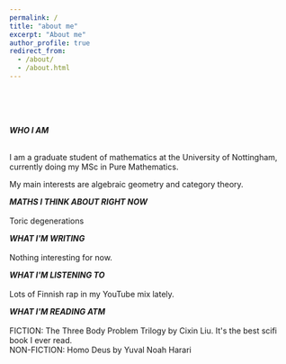 ```yaml
---
permalink: /
title: "about me"
excerpt: "About me"
author_profile: true
redirect_from: 
  - /about/
  - /about.html
---
```



<br><br><br>

<b><i>WHO I AM</i></b>
<br><br>

I am a graduate student of mathematics at the University of Nottingham, currently doing my MSc in Pure Mathematics. 

My main interests are algebraic geometry and category theory.


<b><i>MATHS I THINK ABOUT RIGHT NOW</i></b>
<br><br>
  Toric degenerations
  
  
<b><i>WHAT I'M WRITING</i></b> 
<br><br>
Nothing interesting for now. 


<b><i>WHAT I'M LISTENING TO</i></b> 
<br><br>
Lots of Finnish rap in my YouTube mix lately. 


<b><i>WHAT I'M READING ATM</i></b> 
<br><br>
FICTION: The Three Body Problem Trilogy by Cixin Liu. It's the best scifi book I ever read. <br>
NON-FICTION: Homo Deus by Yuval Noah Harari


